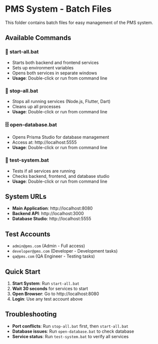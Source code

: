 # PMS System - Batch Files

This folder contains batch files for easy management of the PMS system.

## Available Commands

### 🚀 **start-all.bat**
- Starts both backend and frontend services
- Sets up environment variables
- Opens both services in separate windows
- **Usage**: Double-click or run from command line

### 🛑 **stop-all.bat**
- Stops all running services (Node.js, Flutter, Dart)
- Cleans up all processes
- **Usage**: Double-click or run from command line

### 🗄️ **open-database.bat**
- Opens Prisma Studio for database management
- Access at: http://localhost:5555
- **Usage**: Double-click or run from command line

### 🧪 **test-system.bat**
- Tests if all services are running
- Checks backend, frontend, and database studio
- **Usage**: Double-click or run from command line

## System URLs

- **Main Application**: http://localhost:8080
- **Backend API**: http://localhost:3000
- **Database Studio**: http://localhost:5555

## Test Accounts

- `admin@pms.com` (Admin - Full access)
- `developer@pms.com` (Developer - Development tasks)
- `qa@pms.com` (QA Engineer - Testing tasks)

## Quick Start

1. **Start System**: Run `start-all.bat`
2. **Wait 30 seconds** for services to start
3. **Open Browser**: Go to http://localhost:8080
4. **Login**: Use any test account above

## Troubleshooting

- **Port conflicts**: Run `stop-all.bat` first, then `start-all.bat`
- **Database issues**: Run `open-database.bat` to check database
- **Service status**: Run `test-system.bat` to verify all services